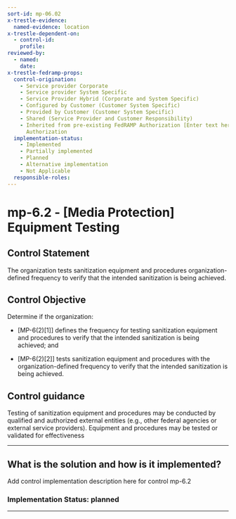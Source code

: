 ```yaml
---
sort-id: mp-06.02
x-trestle-evidence:
  named-evidence: location
x-trestle-dependent-on:
  - control-id:
    profile:
reviewed-by:
  - named:
    date:
x-trestle-fedramp-props:
  control-origination:
    - Service provider Corporate
    - Service provider System Specific
    - Service Provider Hybrid (Corporate and System Specific)
    - Configured by Customer (Customer System Specific)
    - Provided by Customer (Customer System Specific)
    - Shared (Service Provider and Customer Responsibility)
    - Inherited from pre-existing FedRAMP Authorization [Enter text here], Date of
      Authorization
  implementation-status:
    - Implemented
    - Partially implemented
    - Planned
    - Alternative implementation
    - Not Applicable
  responsible-roles:
---
```


# mp-6.2 - \[Media Protection\] Equipment Testing

## Control Statement

The organization tests sanitization equipment and procedures organization-defined frequency to verify that the intended sanitization is being achieved.

## Control Objective

Determine if the organization:

- \[MP-6(2)[1]\] defines the frequency for testing sanitization equipment and procedures to verify that the intended sanitization is being achieved; and

- \[MP-6(2)[2]\] tests sanitization equipment and procedures with the organization-defined frequency to verify that the intended sanitization is being achieved.

## Control guidance

Testing of sanitization equipment and procedures may be conducted by qualified and authorized external entities (e.g., other federal agencies or external service providers).
Equipment and procedures may be tested or validated for effectiveness

______________________________________________________________________

## What is the solution and how is it implemented?

Add control implementation description here for control mp-6.2

### Implementation Status: planned

______________________________________________________________________
